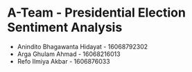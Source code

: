 # A-Team - Presidential Election Sentiment Analysis

- Anindito Bhagawanta Hidayat - 16068792302  
- Arga Ghulam Ahmad - 16068216013  
- Refo Ilmiya Akbar - 1606876033
